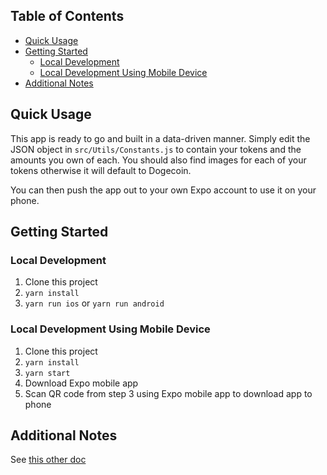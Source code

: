 ## Table of Contents

* [Quick Usage](#quick-usage)
* [Getting Started](#getting-started)
  * [Local Development](#local-development)
  * [Local Development Using Mobile Device](#local-development-using-local-device)
* [Additional Notes](#additional-notes)

## Quick Usage

This app is ready to go and built in a data-driven manner. Simply edit the JSON object in `src/Utils/Constants.js` to contain your tokens and the amounts you own of each. You should also find images for each of your tokens otherwise it will default to Dogecoin. 

You can then push the app out to your own Expo account to use it on your phone.

## Getting Started

### Local Development

1. Clone this project
2. `yarn install`
3. `yarn run ios` or `yarn run android`

### Local Development Using Mobile Device

1. Clone this project
2. `yarn install`
3. `yarn start`
4. Download Expo mobile app
5. Scan QR code from step 3 using Expo mobile app to download app to phone

## Additional Notes
See [this other doc](docs/create-react-native-README.MD)
